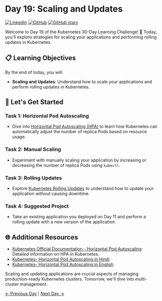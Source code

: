 # Day 19: Scaling and Updates
[![LinkedIn](https://img.shields.io/badge/Connect%20with%20me%20on-LinkedIn-blue.svg)](https://www.linkedin.com/in/aman-devops/)
[![GitHub](https://img.shields.io/github/stars/AmanPathak-DevOps.svg?style=social)](https://github.com/AmanPathak-DevOps)
[![GitHub stars](https://img.shields.io/github/stars/AmanPathak-DevOps/30DaysOfKubernetes)](https://github.com/AmanPathak-DevOps/30DaysOfKubernetes/stargazers)

Welcome to Day 19 of the Kubernetes 30-Day Learning Challenge! 🚀 Today, you'll explore strategies for scaling your applications and performing rolling updates in Kubernetes.

## 📋 Learning Objectives

By the end of today, you will:
- **Scaling and Updates**: Understand how to scale your applications and perform rolling updates in Kubernetes.

## 🚀 Let's Get Started

### Task 1: Horizontal Pod Autoscaling
- Dive into [Horizontal Pod Autoscaling (HPA)](https://kubernetes.io/docs/tasks/run-application/horizontal-pod-autoscale/) to learn how Kubernetes can automatically adjust the number of replica Pods based on resource usage.

### Task 2: Manual Scaling
- Experiment with manually scaling your application by increasing or decreasing the number of replica Pods using `kubectl`.

### Task 3: Rolling Updates
- Explore [Kubernetes Rolling Updates](https://kubernetes.io/docs/tutorials/stateful-application/basic-stateful-set/#updating-pods) to understand how to update your application without causing downtime.

### Task 4: Suggested Project
- Take an existing application you deployed on Day 11 and perform a rolling update with a new version of the application.

## 🌐 Additional Resources

- [Kubernetes Official Documentation - Horizontal Pod Autoscaling](https://kubernetes.io/docs/tasks/run-application/horizontal-pod-autoscale/): Detailed information on HPA in Kubernetes.
- [Kubernetes- Horizontal Pod Autoscaling in Hindi](https://youtu.be/hm3jnETOoFo?si=OT2ay0rITn7Mhhsd)
- [Kubernetes- Horizontal Pod Autoscaling in English](https://youtu.be/uxuyPru3_Lc?si=nCKsBP7L_FlY-2GH)

Scaling and updating applications are crucial aspects of managing production-ready Kubernetes clusters. Tomorrow, we'll dive into multi-cluster management.

[← Previous Day](../Day18/README.md) | [Next Day →](../Day20/README.md)